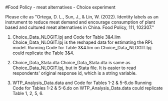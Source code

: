#Food Policy - meat alternatives - Choice experiment

Please cite as "Ortega, D. L., Sun, J., & Lin, W. (2022). Identity labels as an instrument to reduce meat demand and encourage consumption of plant based and cultured meat alternatives in China. Food Policy, 111, 102307."

1. Choice_Data_NLOGIT.lpj and Code for Table 3&4.lim
Choice_Data_NLOGIT.lpj is the reshaped data for estimating the RPL model. Running Code for Table 3&4.lim on Choice_Data_NLOGIT.lpj could replicate the Table 3&4.

2. Choice_Data_Stata.dta
Choice_Data_Stata.dta is same as Choice_Data_NLOGIT.lpj, but in Stata file. It is easier to read respondents' original response id, which is a string variable.

3. WTP_Analysis_Data.data and Code for Tables 1-2 & 5-6.do
Running Code for Tables 1-2 & 5-6.do on WTP_Analysis_Data.data could replicate Table 1, 2, 5, 6. 
